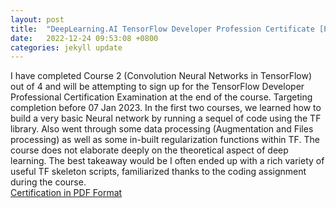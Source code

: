 ```yaml
---
layout: post
title:  "DeepLearning.AI TensorFlow Developer Profession Certificate [PROGRESS UPDATE]"
date:   2022-12-24 09:53:08 +0800
categories: jekyll update
---
```


I have completed Course 2 (Convolution Neural Networks in TensorFlow) out of 4 and will be attempting to sign up for the TensorFlow Developer Professional Certification Examination at the end of the course. 
Targeting completion before 07 Jan 2023.
In the first two courses, we learned how to build a very basic Neural network by running a sequel of code using the TF library.
Also went through some data processing (Augmentation and Files processing) as well as some in-built regularization functions within TF.
The course does not elaborate deeply on the theoretical aspect of deep learning. The best takeaway would be I often ended up with a rich variety of useful TF skeleton scripts, familiarized thanks to the coding assignment during the course.<br>
<a href="https://github.com/lolbus/lolbus.github.io/raw/gh-pages/_posts/c2w4.pdf">Certification in PDF Format</a>
